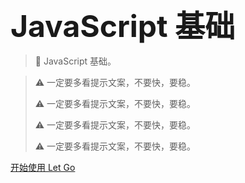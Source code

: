<!-- _coverpage.md -->

**<font size="8">JavaScript 基础</font>**


> 💪 JavaScript 基础。    

  
    


> ⚠️ 一定要多看提示文案，不要快，要稳。     
> 
> ⚠️ 一定要多看提示文案，不要快，要稳。     
> 
> ⚠️ 一定要多看提示文案，不要快，要稳。     
> 
> ⚠️ 一定要多看提示文案，不要快，要稳。     

  

[开始使用 Let Go](/README.md)
